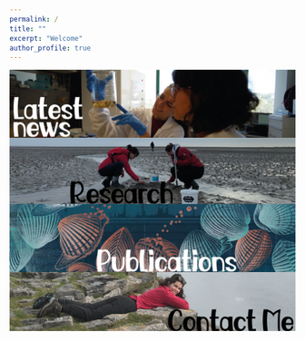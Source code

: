 ```yaml
---
permalink: /
title: ""
excerpt: "Welcome"
author_profile: true
---
```

<!-- Comment -->

<a href="https://albruzos.github.io/news/" target="_parent"> 
<img align="center" src="/images/WebsiteSections_v1-08.png"/> 
</a>

<a href="https://albruzos.github.io/research-topic/" target="_parent"> 
<img align="center" src="/images/WebsiteSections_v1-02.png"/> 
</a>

<a href="https://albruzos.github.io/publications/" target="_parent"> 
<img align="center" src="/images/WebsiteSections_v1-11.png"/> 
</a>

<a href="https://www.youtube.com/watch?v=faL_ALYuP4I" target="_blank"> 
<img align="center" src="/images/WebsiteSections_v1-05.png"/> 
</a>


<!-- 
<a href="https://albruzos.github.io/contact/" target="_blank"> 
<img align="center" src="/images/WebsiteSections_v1-05.png"/> 
</a>

<a href="https://albruzos.github.io/about/" target="_self"> 
<img align="center" src="/images/WebsiteSections_v1-01.png"/> 
</a>
-->
